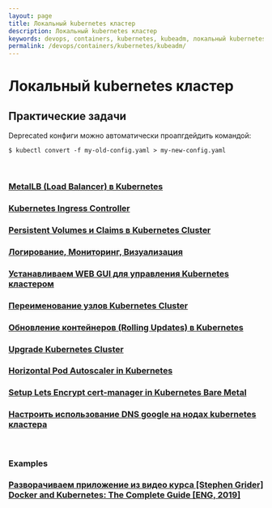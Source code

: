 ```yaml
---
layout: page
title: Локальный kubernetes кластер
description: Локальный kubernetes кластер
keywords: devops, containers, kubernetes, kubeadm, локальный kubernetes кластер
permalink: /devops/containers/kubernetes/kubeadm/
---
```


# Локальный kubernetes кластер

## Практические задачи

Deprecated конфиги можно автоматически проапгдейдить командой:

    $ kubectl convert -f my-old-config.yaml > my-new-config.yaml

<br/>

### [MetalLB (Load Balancer) в Kubernetes](/devops/containers/kubernetes/metal-lb/)

### [Kubernetes Ingress Controller](/devops/containers/kubernetes/kubeadm/ingress/)

### [Persistent Volumes и Claims в Kubernetes Cluster](/devops/containers/kubernetes/kubeadm/persistence/)

### [Логирование, Мониторинг, Визуализация](/devops/containers/kubernetes/monitoring/)

### [Устанавливаем WEB GUI для управления Kubernetes кластером](/devops/containers/kubernetes/kubeadm/gui/)

### [Переименование узлов Kubernetes Cluster](/devops/containers/kubernetes/kubeadm/renaming-kubernetes-nodes/)

### [Обновление контейнеров (Rolling Updates) в Kubernetes](/devops/containers/kubernetes/kubeadm/rolling-updates/)

### [Upgrade Kubernetes Cluster](/devops/containers/kubernetes/kubeadm/upgrade-kubernetes-cluster/)

### [Horizontal Pod Autoscaler in Kubernetes](/devops/containers/kubernetes/kubeadm/horizontal-pod-autoscaler/)

### [Setup Lets Encrypt cert-manager in Kubernetes Bare Metal](/devops/containers/kubernetes/kubeadm/lets-encrypt/)

### [Настроить использование DNS google на нодах kubernetes кластера](/devops/containers/kubernetes/kubeadm/dns/)

<br/>

### Examples

### [Разворачиваем приложение из видео курса [Stephen Grider] Docker and Kubernetes: The Complete Guide [ENG, 2019]](/devops/containers/kubernetes/kubeadm/grider-multi-pod-app/)
